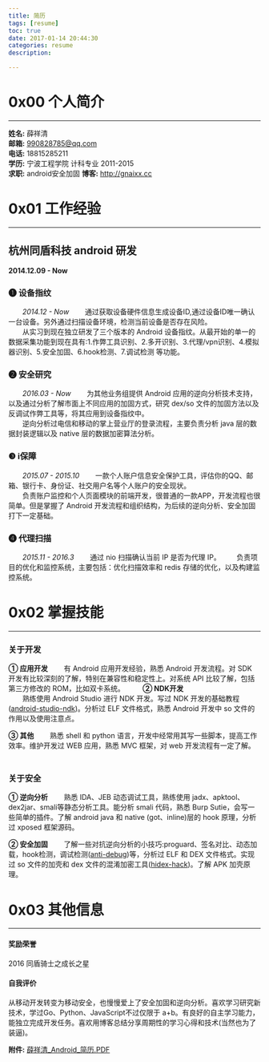 ```yaml
---
title: 简历
tags: [resume]
toc: true
date: 2017-01-14 20:44:30
categories: resume
description: 

---
```


# 0x00 个人简介
---
**姓名:** 薛祥清    
**邮箱:** 990828785@qq.com    
**电话:** 18815285211    
**学历:** 宁波工程学院 计科专业 2011-2015     
**求职:** android安全加固
**博客:** http://gnaixx.cc   

# 0x01 工作经验
---
## 杭州同盾科技 android 研发 
**2014.12.09 - Now**

### ❶ 设备指纹 
　　_2014.12 - Now_
　　通过获取设备硬件信息生成设备ID,通过设备ID唯一确认一台设备。另外通过扫描设备环境，检测当前设备是否存在风险。  
　　从实习到现在独立研发了三个版本的 Android 设备指纹。从最开始的单一的数据采集功能到现在具有:1.作弊工具识别、2.多开识别、3.代理/vpn识别、4.模拟器识别、5.安全加固、6.hook检测、7.调试检测 等功能。

### ❷ 安全研究
　　_2016.03 - Now_
　　为其他业务组提供 Android 应用的逆向分析技术支持，以及通过分析了解市面上不同应用的加固方式，研究 dex/so 文件的加固方法以及反调试作弊工具等，将其应用到设备指纹中。   
　　逆向分析过电信和移动的掌上营业厅的登录流程，主要负责分析 java 层的数据封装逻辑以及 native 层的数据加密算法分析。

### ❸ i保障
　　_2015.07 - 2015.10_
　　一款个人账户信息安全保护工具，评估你的QQ、邮箱、银行卡、身份证、社交用户名等个人账户的安全现状。   
　　负责账户监控和个人页面模块的前端开发，很普通的一款APP，开发流程也很简单。但是掌握了 Android 开发流程和组织结构，为后续的逆向分析、安全加固打下一定基础。
　　
### ❹ 代理扫描
　　_2015.11 - 2016.3_
　　通过 nio 扫描确认当前 IP 是否为代理 IP。
　　负责项目的优化和监控系统，主要包括：优化扫描效率和 redis 存储的优化，以及构建监控系统。

# 0x02 掌握技能
---
### 关于开发
**① 应用开发** 
　　有 Android 应用开发经验，熟悉 Android 开发流程。对 SDK 开发有比较深刻的了解，特别在兼容性和稳定性上。对系统 API 比较了解，包括第三方修改的 ROM，比如双卡系统。
　　
**② NDK开发**   
　　熟练使用 Android Studio 进行 NDK 开发。写过 NDK 开发的基础教程([android-studio-ndk](https://github.com/gnaixx/android-studio-ndk))。分析过 ELF 文件格式，熟悉 Android 开发中 so 文件的作用以及使用注意点。
	
**③ 其他**
　　熟悉 shell 和 python 语言，开发中经常用其写一些脚本，提高工作效率。维护开发过 WEB 应用，熟悉 MVC 框架，对 web 开发流程有一定了解。
　　
### 关于安全
**① 逆向分析**
　　熟悉 IDA、JEB 动态调试工具，熟练使用 jadx、apktool、dex2jar、smali等静态分析工具。能分析 smali 代码，熟悉 Burp Sutie，会写一些简单的插件。了解 android java 和 native (got、inline)层的 hook 原理，分析过 xposed 框架源码。

**② 安全加固**
　　了解一些对抗逆向分析的小技巧:proguard、签名对比、动态加载，hook检测，调试检测([anti-debug](https://github.com/gnaixx/anti-debug))等，分析过 ELF 和 DEX 文件格式。实现过 so 文件的加壳和 dex 文件的混淆加密工具([hidex-hack](https://github.com/gnaixx/hidex-hack))。了解 APK 加壳原理。

# 0x03 其他信息
---
#### 奖励荣誉
2016 同盾骑士之成长之星

#### 自我评价
从移动开发转变为移动安全，也慢慢爱上了安全加固和逆向分析。喜欢学习研究新技术，学过Go、Python、JavaScript不过仅限于 a+b。有良好的自主学习能力，能独立完成开发任务。喜欢用博客总结分享周期性的学习心得和技术(当然也为了装逼)。



**附件:** [薛祥清_Android_简历.PDF]()